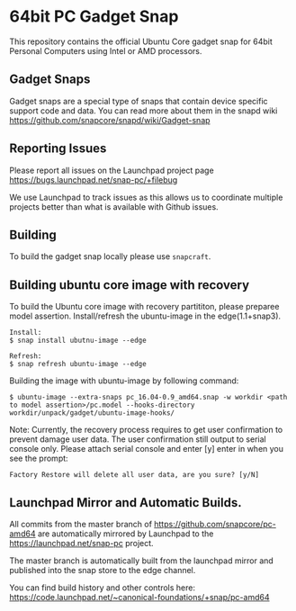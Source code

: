 # 64bit PC Gadget Snap

This repository contains the official Ubuntu Core gadget snap for 64bit
Personal Computers using Intel or AMD processors. 

## Gadget Snaps

Gadget snaps are a special type of snaps that contain device specific support
code and data. You can read more about them in the snapd wiki
https://github.com/snapcore/snapd/wiki/Gadget-snap

## Reporting Issues

Please report all issues on the Launchpad project page
https://bugs.launchpad.net/snap-pc/+filebug

We use Launchpad to track issues as this allows us to coordinate multiple
projects better than what is available with Github issues.

## Building

To build the gadget snap locally please use `snapcraft`.

## Building ubuntu core image with recovery

To build the Ubuntu core image with recovery partititon, please preparee model assertion.
Install/refresh the ubuntu-image in the edge(1.1+snap3).
```
Install:
$ snap install ubutnu-image --edge

Refresh:
$ snap refresh ubuntu-image --edge
```

Building the image with ubuntu-image by following command:
```
$ ubuntu-image --extra-snaps pc_16.04-0.9_amd64.snap -w workdir <path to model assertion>/pc.model --hooks-directory workdir/unpack/gadget/ubuntu-image-hooks/
```

Note: Currently, the recovery process requires to get user confirmation to prevent damage user data.
The user confirmation still output to serial console only. Please attach serial console and enter [y] enter in when you see the prompt:
```
Factory Restore will delete all user data, are you sure? [y/N]
```

## Launchpad Mirror and Automatic Builds.

All commits from the master branch of https://github.com/snapcore/pc-amd64
are automatically mirrored by Launchpad to the https://launchpad.net/snap-pc
project.

The master branch is automatically built from the launchpad mirror and
published into the snap store to the edge channel.

You can find build history and other controls here:
https://code.launchpad.net/~canonical-foundations/+snap/pc-amd64
